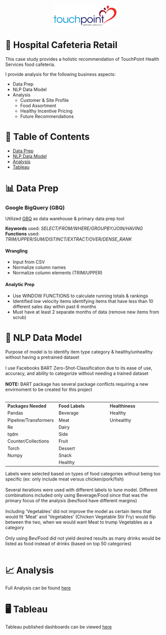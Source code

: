 
<!-- Header Image -->
<p align="center">
  <img src=".\img\touchpoint_logo.png" alt="Project Header" style="width:40%; max-width:400px;">
</p>

# 🏥 Hospital Cafeteria Retail 

This case study provides a holistic recommendation of TouchPoint Health Services food cafeteria. 

I provide analysis for the following business aspects:

- Data Prep
- NLP Data Model
- Analysis
  - Customer & Site Profile
  - Food Assortment
  - Healthy Incentive Pricing
  - Future Recommendations 

# 📖 Table of Contents

- [Data Prep](#data-prep)
- [NLP Data Model](#nlp-data-model)
- [Analysis](#analysis)
- [Tableau](#tableau)

  
# 📊 Data Prep

### Google BigQuery (GBQ)
Utilized [GBQ]([https://example.com](https://console.cloud.google.com/bigquery?hl=en&inv=1&invt=Ab2rzQ&project=zeta-matrix-337222&ws=!1m0)) as data warehouse & primary data prep tool

**Keywords** used: *SELECT/FROM/WHERE/GROUPBY/JOIN/HAVING*
<br>
**Functions** used: *TRIM/UPPER/SUM/DISTINCT/EXTRACT/OVER/DENSE_RANK*

#### Wrangling
-  Input from CSV
-  Normalize column names
-  Normalize column elements (TRIM/UPPER)

#### Analytic Prep
-  Use WINDOW FUNCTIONS to calculate running totals & rankings
-  Identified low velocity items identifying items that have less than 10 different sales day within past 6 months
  -  Must have at least 2 separate months of data (remove new items from scrub)


# 🙊 NLP Data Model

Purpose of model is to identify item type category & healthy/unhealthy without having a pretrained dataset
<br>
<br>
I use Facebooks BART Zero-Shot-Classification due to its ease of use, accuracy, and ability to categorize without needing a trained dataset
<br>
<br>
**NOTE:** BART package has several package conflicts requiring a new envirnoment to be created for this project
<br>
<br>

<div align="center">

<table style="width:100%; table-layout:fixed; border-collapse:collapse;">
  <tr>
    <th style="width:33%; text-align:left; font-weight:600; border:none; background:none;">Packages Needed</th>
    <th style="width:33%; text-align:left; font-weight:600; border:none; background:none;">Food Labels</th>
    <th style="width:33%; text-align:left; font-weight:600; border:none; background:none;">Healthiness</th>
  </tr>
  <tr><td>Pandas</td><td>Beverage</td><td>Healthy</td></tr>
  <tr><td>Pipeline/Transformers</td><td>Meat</td><td>Unhealthy</td></tr>
  <tr><td>Re</td><td>Dairy</td><td></td></tr>
  <tr><td>tqdm</td><td>Side</td><td></td></tr>
  <tr><td>Counter/Collections</td><td>Fruit</td><td></td></tr>
  <tr><td>Torch</td><td>Dessert</td><td></td></tr>
  <tr><td>Numpy</td><td>Snack</td><td></td></tr>
  <tr><td></td><td>Healthy</td><td></td></tr>
</table>

</div>


Labels were selected based on types of food categories without being too specific (ex: only include meat versus chicken/pork/fish)
<br>
<br>
Several iterations were used with different labels to tune model. Different combinations included only using Beverage/Food since that was the primary focus of the analysis (bev/food have different margins)
<br>
<br>
Including 'Vegetables' did not improve the model as certain items that would fit 'Meat' and 'Vegetables' (Chicken Vegetable Stir Fry) would flip between the two, when we would want Meat to trump Vegetables as a category 
<br>
<br>
Only using Bev/Food did not yield desired results as many drinks would be listed as food instead of drinks (based on top 50 categories)
<br>
<br>
# 📈 Analysis

Full Analysis can be found [here](https://github.com/couch2coders/HospitalRetail/tree/main/Viz)

# 🖥️ Tableau

Tableau published dashboards can be viewed [here](https://public.tableau.com/app/profile/candice.filar/viz/Hospital_Retail_CaseStudy/RevenueSpreadbyItem)
